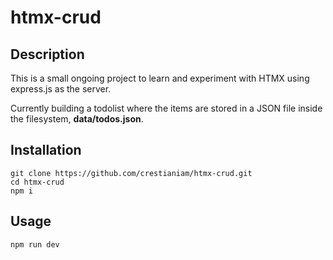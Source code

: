 # htmx-crud
## Description
This is a small ongoing project to learn and experiment with HTMX using express.js as the server.

Currently building a todolist where the items are stored in a JSON file inside the filesystem, **data/todos.json**.

## Installation
`git clone https://github.com/crestianiam/htmx-crud.git`<br/>
`cd htmx-crud`<br/>
`npm i`

## Usage
`npm run dev`
